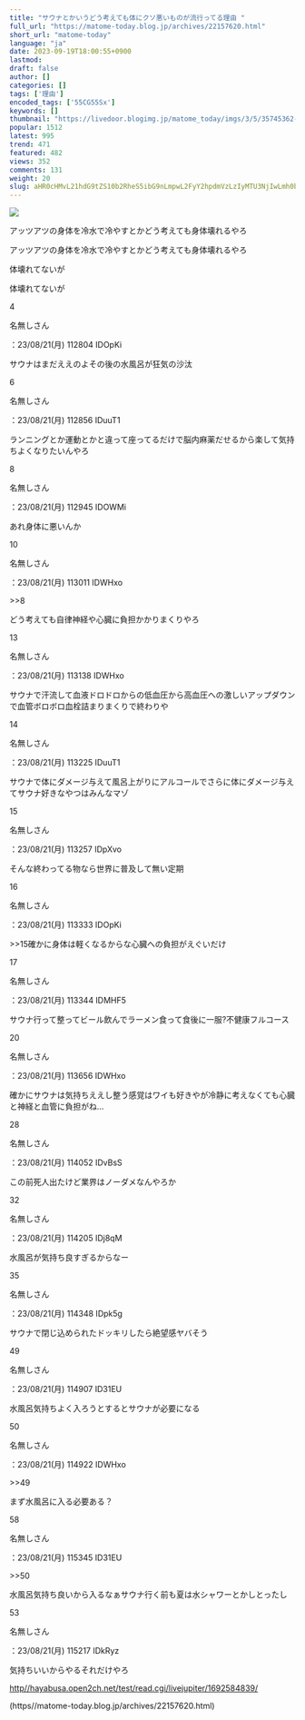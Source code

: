 ```yaml
---
title: "サウナとかいうどう考えても体にクソ悪いものが流行ってる理由 "
full_url: "https://matome-today.blog.jp/archives/22157620.html"
short_url: "matome-today"
language: "ja"
date: 2023-09-19T18:00:55+0900
lastmod: 
draft: false
author: []
categories: []
tags: ['理由']
encoded_tags: ['55CG55Sx']
keywords: []
thumbnail: "https://livedoor.blogimg.jp/matome_today/imgs/3/5/35745362-s.png"
popular: 1512
latest: 995
trend: 471
featured: 482
views: 352
comments: 131
weight: 20
slug: aHR0cHMvL21hdG9tZS10b2RheS5ibG9nLmpwL2FyY2hpdmVzLzIyMTU3NjIwLmh0bWw=
---
```


![](https://livedoor.blogimg.jp/matome_today/imgs/3/5/35745362-s.png)

<div><p>アッツアツの身体を冷水で冷やすとかどう考えても身体壊れるやろ</p><p>アッツアツの身体を冷水で冷やすとかどう考えても身体壊れるやろ</p><p>体壊れてないが</p><p>体壊れてないが</p> <p></p> <p>4 <p>名無しさん</p>：23/08/21(月) 112804 IDOpKi</p><p><p> サウナはまだええのよその後の水風呂が狂気の沙汰 </p></p><p>6 <p>名無しさん</p>：23/08/21(月) 112856 IDuuT1</p><p><p> ランニングとか運動とかと違って座ってるだけで脳内麻薬だせるから楽して気持ちよくなりたいんやろ </p></p><p>8 <p>名無しさん</p>：23/08/21(月) 112945 IDOWMi</p><p><p> あれ身体に悪いんか </p></p><p>10 <p>名無しさん</p>：23/08/21(月) 113011 IDWHxo</p><p> >>8<p>どう考えても自律神経や心臓に負担かかりまくりやろ </p></p><p>13 <p>名無しさん</p>：23/08/21(月) 113138 IDWHxo</p><p><p> サウナで汗流して血液ドロドロからの低血圧から高血圧への激しいアップダウンで血管ボロボロ血栓詰まりまくりで終わりや </p></p><p>14 <p>名無しさん</p>：23/08/21(月) 113225 IDuuT1</p><p> サウナで体にダメージ与えて風呂上がりにアルコールでさらに体にダメージ与えてサウナ好きなやつはみんなマゾ </p><p>15 <p>名無しさん</p>：23/08/21(月) 113257 IDpXvo</p><p><p> そんな終わってる物なら世界に普及して無い定期 </p></p><p>16 <p>名無しさん</p>：23/08/21(月) 113333 IDOpKi</p><p> >>15確かに身体は軽くなるからな心臓への負担がえぐいだけ </p><p>17 <p>名無しさん</p>：23/08/21(月) 113344 IDMHF5</p><p><p> サウナ行って整ってビール飲んでラーメン食って食後に一服?不健康フルコース </p></p><p>20 <p>名無しさん</p>：23/08/21(月) 113656 IDWHxo</p><p><p> 確かにサウナは気持ちええし整う感覚はワイも好きやが冷静に考えなくても心臓と神経と血管に負担がね… </p></p><p>28 <p>名無しさん</p>：23/08/21(月) 114052 IDvBsS</p><p><p> この前死人出たけど業界はノーダメなんやろか </p></p><p>32 <p>名無しさん</p>：23/08/21(月) 114205 IDj8qM</p><p> 水風呂が気持ち良すぎるからなー </p><p>35 <p>名無しさん</p>：23/08/21(月) 114348 IDpk5g</p><p> サウナで閉じ込められたドッキリしたら絶望感ヤバそう </p><p>49 <p>名無しさん</p>：23/08/21(月) 114907 ID31EU</p><p><p> 水風呂気持ちよく入ろうとするとサウナが必要になる </p></p><p>50 <p>名無しさん</p>：23/08/21(月) 114922 IDWHxo</p><p> >>49<p>まず水風呂に入る必要ある？ </p></p><p>58 <p>名無しさん</p>：23/08/21(月) 115345 ID31EU</p><p> >>50<p>水風呂気持ち良いから入るなぁサウナ行く前も夏は水シャワーとかしとったし </p></p><p>53 <p>名無しさん</p>：23/08/21(月) 115217 IDkRyz</p><p><p> 気持ちいいからやるそれだけやろ </p></p><a href='http//hayabusa.open2ch.net/test/read.cgi/livejupiter/1692584839/' target='_blank' title=''>http//hayabusa.open2ch.net/test/read.cgi/livejupiter/1692584839/</a> <p></p> </div>

(https//matome-today.blog.jp/archives/22157620.html)
